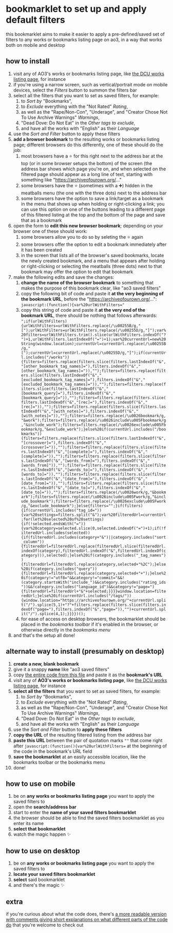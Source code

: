 # bookmarklet to set up and apply default filters
this bookmarklet aims to make it easier to apply a pre-defined/saved set of filters to any works or bookmarks listing page on ao3, in a way that works both on mobile and desktop

## how to install
1. visit any of AO3's works or bookmarks listing page, like [the DCU works listing page](https://archiveofourown.org/tags/DCU/works), for instance
2. if you're using a narrow screen, such as vertical/portrait mode on mobile devices, select the _Filters_ button to summon the filters bar
3. select all the filters that you want to set as saved filters, for example:
    1. to _Sort by_ "Bookmarks",
    2. to _Exclude_ everything with the "Not Rated" _Rating_,
    3. as well as the "Rape/Non-Con", "Underage", and "Creator Chose Not To Use Archive Warnings" _Warnings_, 
    4. "Dead Dove: Do Not Eat" in the _Other tags to exclude_,
    5. and have all the works with "English" as their _Language_
4. use the _Sort and Filter_ button to apply these filters
5. **add a browser bookmark** to the resulting works or bookmarks listing page; different browsers do this differently, one of these should do the job:
    1. most browsers have a :star: for this right next to the address bar at the top (or in some browser setups the bottom) of the screen (the address bar shows which page you're on, and when selected on the filtered page should appear as a long line of text, starting with something like "https://archiveofourown.org/..."
    2. some browsers have the :star: (sometimes with a :heavy_plus_sign:) hidden in the meatballs menu (the one with the three dots) next to the address bar
    3. some browsers have the option to save a link/target as a bookmark in the menu that shows up when holding or right-clicking a link; you can use this option on one of the buttons leading to a different page of this filtered listing at the top and the bottom of the page and save that as a bookmark
6. open the form to **edit this new browser bookmark**; depending on your browser one of these should work:
    1. some browsers allow you to do so by seleting the :star: again
    2. some browsers offer the option to edit a bookmark immediately after it has been created
    3. in the screen that lists all of the browser's saved bookmarks, locate the newly created bookmark, and a menu that appears after holding or right-clicking or selecting the meatballs (three dots) next to that bookmark may offer the option to edit that bookmark
7. make the following edits and save the changes:
    1. **change the name of the browser bookmark** to something that makes the purpose of this bookmark clear, like "ao3 saved filters"
    2. copy the following bit of code and paste it **at the very beginning of the bookmark URL**, before the "https://archiveofourown.org/...": `javascript:(function(){var%20urlWithFilters="`
    3. copy this string of code and paste it **at the very end of the bookmark URL**, there should be nothing that follows afterwards: `";if(urlWithFilters){urlWithFilters=urlWithFilters.replace(/\u00255B/g,"[");urlWithFilters=urlWithFilters.replace(/\u00255D/g,"]");var%20filters=urlWithFilters.trim().slice(urlWithFilters.indexOf("?")+1,urlWithFilters.lastIndexOf("=")+1);var%20currentUrl=new%20String(window.location);currentUrl=currentUrl.replace(/\u00255B/g,"[");currentUrl=currentUrl.replace(/\u00255D/g,"]");if(currentUrl.includes("/works")){filters=filters.replace(filters.slice(filters.lastIndexOf("&","[other_bookmark_tag_names]="),filters.indexOf("&","[other_bookmark_tag_names]=")),"");filters=filters.replace(filters.slice(filters.lastIndexOf("&","[excluded_bookmark_tag_names]="),filters.indexOf("&","[excluded_bookmark_tag_names]=")),"");filters=filters.replace(filters.slice(filters.lastIndexOf("&","[bookmark_query]="),filters.indexOf("&","[bookmark_query]=")),"");filters=filters.replace(filters.slice(filters.lastIndexOf("&","[rec]="),filters.indexOf("&","[rec]=")),"");filters=filters.replace(filters.slice(filters.lastIndexOf("&","[with_notes]="),filters.indexOf("&","[with_notes]=")),"");filters=filters.replace(/\u0026bookmark/g,"&work");filters=filters.replace(/\u0026include\u005Fbookmark/g,"&include_work");filters=filters.replace(/\u0026exclude\u005Fbookmark/g,"&exclude_work");}else%20if(currentUrl.includes("/bookmarks")){filters=filters.replace(filters.slice(filters.lastIndexOf("&","[crossover]="),filters.indexOf("&","[crossover]=")),"");filters=filters.replace(filters.slice(filters.lastIndexOf("&","[complete]="),filters.indexOf("&","[complete]=")),"");filters=filters.replace(filters.slice(filters.lastIndexOf("&","[words_from]="),filters.indexOf("&","[words_from]")),"");filters=filters.replace(filters.slice(filters.lastIndexOf("&","[words_to]="),filters.indexOf("&","[words_to]=")),"");filters=filters.replace(filters.slice(filters.lastIndexOf("&","[date_from]="),filters.indexOf("&","[date_from]=")),"");filters=filters.replace(filters.slice(filters.lastIndexOf("&","[date_to]="),filters.indexOf("&","[date_to]=")),"");filters=filters.replace(/\u0026work/g,"&bookmark");filters=filters.replace(/\u0026include\u005Fwork/g,"&include_bookmark");filters=filters.replace(/\u0026exclude\u005Fwork/g,"&exclude_bookmark");}else{filters="";}if(filters){if(currentUrl.includes("tag_id=")){var%20settings=filters.split("&");var%20filteredUrl=currentUrl;for(let%20selected%20of%20settings){if(!selected.endsWith("=")){var%20category=selected.slice(0,selected.indexOf("=")+1);if(!filteredUrl.includes(selected)){if(filteredUrl.includes(category+"&")||category.includes("sort_column")){filteredUrl=filteredUrl.replace(filteredUrl.slice(filteredUrl.indexOf(category),filteredUrl.indexOf("&",filteredUrl.indexOf(category))),selected);}else%20if(category.includes("_tag_names")){filteredUrl=filteredUrl.replace(category,selected+"%2C");}else%20if(category.includes("query")){filteredUrl=filteredUrl.replace(category,selected+"+");}else%20if(category!="utf8="&&category!="commit="&&!(category.startsWith("include_")&&category.includes("rating_ids"))&&!category.includes("language_id")&&category!="page="){filteredUrl=filteredUrl+"&"+selected;}}}}window.location=filteredUrl;}else%20if(currentUrl.includes("/tags/")){window.location="https://archiveofourown.org/"+currentUrl.split("/").splice(5,1)+"?"+filters.replace(filters.slice(filters.indexOf("page="),filters.indexOf("&","page=")),"")+currentUrl.split("/").splice(4,1);}}}})();
`
    4. for ease of access on desktop browsers, the bookmarklet should be placed in the _bookmarks toolbar_ if it's enabled in the browser, or otherwise directly in the _bookmarks menu_
7. and that's the setup all done!

## alternate way to install (presumably on desktop)
1. **create a new, blank bookmark**
2. give it a snappy **name** like "ao3 saved filters"
3. copy [the entire code from this file](https://raw.githubusercontent.com/RhineCloud/ao3-bookmarklets/main/default-filters/ao3-saved-filters-blank.js) and paste it as the **bookmark's URL**
4. visit any of **AO3's works or bookmarks listing page**, like [the DCU works listing page](https://archiveofourown.org/tags/DCU/works), for instance
5. **select all the filters** that you want to set as saved filters, for example:
    1. to _Sort by_ "Bookmarks",
    2. to _Exclude_ everything with the "Not Rated" _Rating_,
    3. as well as the "Rape/Non-Con", "Underage", and "Creator Chose Not To Use Archive Warnings" _Warnings_, 
    4. "Dead Dove: Do Not Eat" in the _Other tags to exclude_,
    5. and have all the works with "English" as their _Language_
6. use the _Sort and Filter_ button to **apply these filters**
7. **copy the URL** of the resulting filtered listing from the address bar
8. **paste this URL** between the pair of quotation marks `""` that come right after `javascript:(function(){var%20urlWithFilters=` at the beginning of the code in the bookmark's URL field
9. **save the bookmarklet** at an easily accessible location, like the bookmarks toolbar or the bookmarks menu
10. done!

## how to use on mobile
1. be on **any works or bookmarks listing page** you want to apply the saved filters to
2. open the **search/address bar**
3. start to enter the **name of your saved filters bookmarklet**
4. the browser should be able to find the saved filters bookmarklet as you enter its name
5. **select that bookmarklet**
6. watch the magic happen :sparkles:

## how to use on desktop
1. be on **any works or bookmarks listing page** you want to apply the saved filters to
2. **locate your saved filters bookmarklet**
3. **select** said bookmarklet
4. and there's the magic :sparkles:

## extra
if you're curious about what the code does, there's [a more readable version with comments giving short explanations on what different parts of the code do](https://github.com/RhineCloud/ao3-bookmarklets/blob/main/default-filters/ao3-saved-filters-readable.js) that you're welcome to check out
